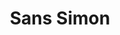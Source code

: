 ---
ee_id: '165'
site: '1'
type: '2'
long_id: 2004-008 Sans Simon
url: 2004-008-sans-simon
title: Sans Simon
year: '2004'
medium: Video
commission:
dims:
pitch: 'Simon and Garfunkel minus Simon. '
ps:
live_url:
related: "[40] 2004-014 Sans Simon - 2004-014-sans-simon"
youtube:
imgs: sans-simon-2004-008-database-still-2_1.jpg
subheading: "(Video)"
display_year: '2004'
download:
add_credit:
add_credits:
related_code:
layout: things-i-made
---